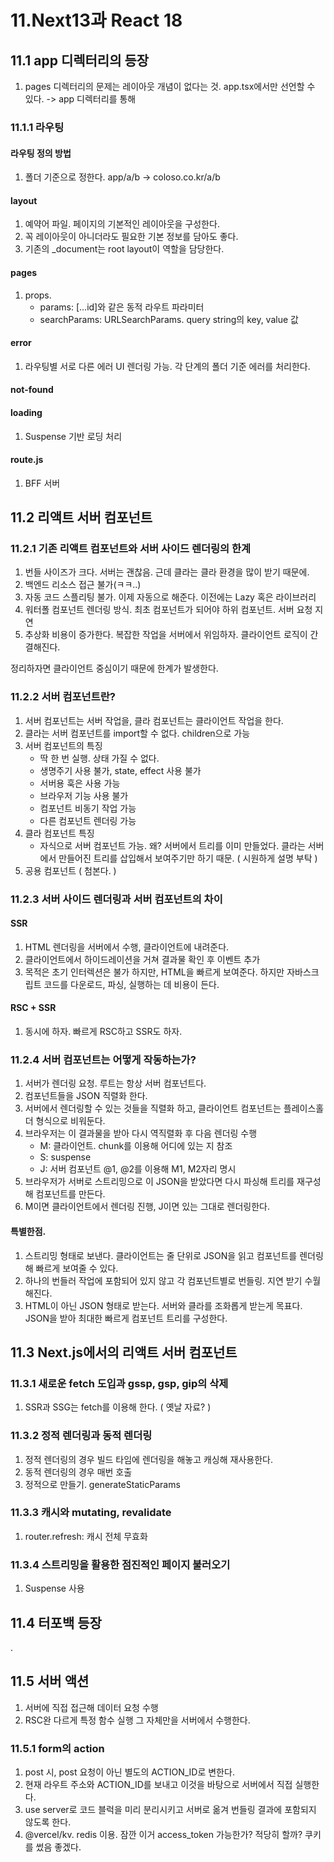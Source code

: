 # 11.Next13과 React 18

## 11.1 app 디렉터리의 등장
1. pages 디렉터리의 문제는 레이아웃 개념이 없다는 것. app.tsx에서만 선언할 수 있다. -> app 디렉터리를 통해

### 11.1.1 라우팅
#### 라우팅 정의 방법
1. 폴더 기준으로 정한다. app/a/b -> coloso.co.kr/a/b

#### layout
1. 예약어 파일. 페이지의 기본적인 레이아웃을 구성한다.
2. 꼭 레이아웃이 아니더라도 필요한 기본 정보를 담아도 좋다.
3. 기존의 _document는 root layout이 역할을 담당한다.

#### pages
1. props.
   - params: [...id]와 같은 동적 라우트 파라미터
   - searchParams: URLSearchParams. query string의 key, value 값

#### error
1. 라우팅별 서로 다른 에러 UI 렌더링 가능. 각 단계의 폴더 기준 에러를 처리한다.

#### not-found
#### loading
1. Suspense 기반 로딩 처리

#### route.js
1. BFF 서버

## 11.2 리액트 서버 컴포넌트
### 11.2.1 기존 리액트 컴포넌트와 서버 사이드 렌더링의 한계
1. 번들 사이즈가 크다. 서버는 괜찮음. 근데 클라는 클라 환경을 많이 받기 때문에.
2. 백엔드 리소스 접근 불가(ㅋㅋ..) 
3. 자동 코드 스플리팅 불가. 이제 자동으로 해준다. 이전에는 Lazy 혹은 라이브러리
4. 워터폴 컴포넌트 렌더링 방식. 최초 컴포넌트가 되어야 하위 컴포넌트. 서버 요청 지연
5. 추상화 비용이 증가한다. 복잡한 작업을 서버에서 위임하자. 클라이언트 로직이 간결해진다.

정리하자면 클라이언트 중심이기 때문에 한계가 발생한다. 

### 11.2.2 서버 컴포넌트란?
1. 서버 컴포넌트는 서버 작업을, 클라 컴포넌트는 클라이언트 작업을 한다.
2. 클라는 서버 컴포넌트를 import할 수 없다. children으로 가능
3. 서버 컴포넌트의 특징
   - 딱 한 번 실행. 상태 가질 수 없다.
   - 생명주기 사용 불가, state, effect 사용 불가
   - 서버용 훅은 사용 가능
   - 브라우저 기능 사용 불가
   - 컴포넌트 비동기 작업 가능
   - 다른 컴포넌트 렌더링 가능
4. 클라 컴포넌트 특징
   - 자식으로 서버 컴포넌트 가능. 왜? 서버에서 트리를 이미 만들었다. 클라는 서버에서 만들어진 트리를 삽입해서 보여주기만 하기 때문. ( 시원하게 설명 부탁 )
5. 공용 컴포넌트 ( 첨본다. )

### 11.2.3 서버 사이드 렌더링과 서버 컴포넌트의 차이
#### SSR
1. HTML 렌더링을 서버에서 수행, 클라이언트에 내려준다.
2. 클라이언트에서 하이드레이션을 거쳐 결과물 확인 후 이벤트 추가
3. 목적은 초기 인터렉션은 불가 하지만, HTML을 빠르게 보여준다. 하지만 자바스크립트 코드를 다운로드, 파싱, 실행하는 데 비용이 든다.

#### RSC + SSR
1. 동시에 하자. 빠르게 RSC하고 SSR도 하자. 

### 11.2.4 서버 컴포넌트는 어떻게 작동하는가?
1. 서버가 렌더링 요청. 루트는 항상 서버 컴포넌트다.
2. 컴포넌트들을 JSON 직렬화 한다.
3. 서버에서 렌더링할 수 있는 것들을 직렬화 하고, 클라이언트 컴포넌트는 플레이스홀더 형식으로 비워둔다.
4. 브라우저는 이 결과물을 받아 다시 역직렬화 후 다음 렌더링 수행
   - M: 클라이언트. chunk를 이용해 어디에 있는 지 참조
   - S: suspense
   - J: 서버 컴포넌트 @1, @2를 이용해 M1, M2자리 명시
5. 브라우저가 서버로 스트리밍으로 이 JSON을 받았다면 다시 파싱해 트리를 재구성해 컴포넌트를 만든다.
6. M이면 클라이언트에서 렌더링 진행, J이면 있는 그대로 렌더링한다.

#### 특별한점.
1. 스트리밍 형태로 보낸다. 클라이언트는 줄 단위로 JSON을 읽고 컴포넌트를 렌더링해 빠르게 보여줄 수 있다.
2. 하나의 번들러 작업에 포함되어 있지 않고 각 컴포넌트별로 번들링. 지연 받기 수월해진다.
3. HTML이 아닌 JSON 형태로 받는다. 서버와 클라를 조화롭게 받는게 목표다. JSON을 받아 최대한 빠르게 컴포넌트 트리를 구성한다.

## 11.3 Next.js에서의 리액트 서버 컴포넌트
### 11.3.1 새로운 fetch 도입과 gssp, gsp, gip의 삭제
1. SSR과 SSG는 fetch를 이용해 한다. ( 옛날 자료? )

### 11.3.2 정적 렌더링과 동적 렌더링
1. 정적 렌더링의 경우 빌드 타임에 렌더링을 해놓고 캐싱해 재사용한다.
2. 동적 렌더링의 경우 매번 호출
3. 정적으로 만들기. generateStaticParams

### 11.3.3 캐시와 mutating, revalidate
1. router.refresh: 캐시 전체 무효화

### 11.3.4 스트리밍을 활용한 점진적인 페이지 불러오기
1. Suspense 사용

## 11.4 터포백 등장
.

## 11.5 서버 액션
1. 서버에 직접 접근해 데이터 요청 수행
2. RSC완 다르게 특정 함수 실행 그 자체만을 서버에서 수행한다.

### 11.5.1 form의 action
1. post 시, post 요청이 아닌 별도의 ACTION_ID로 변한다.
2. 현재 라우트 주소와 ACTION_ID를 보내고 이것을 바탕으로 서버에서 직접 실행한다.
3. use server로 코드 블럭을 미리 분리시키고 서버로 옮겨 번들링 결과에 포함되지 않도록 한다.
4. @vercel/kv. redis 이용. 잠깐 이거 access_token 가능한가? 적당히 할까? 쿠키를 썼음 좋겠다.
